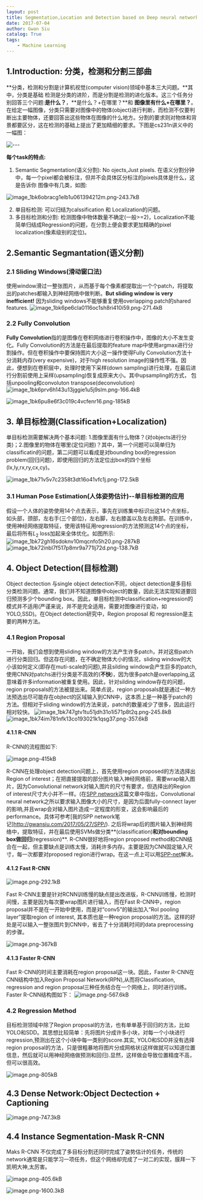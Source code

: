 ```yaml
---
layout: post
title: Segmentation,Location and Detection based on Deep neural network
date: 2017-07-04
author: Gwan Siu
catalog: True
tags:
    - Machine Learning
---
```


## 1.Introduction: 分类，检测和分割三部曲  

**分类，检测和分割是计算机视觉(computer vision)领域中基本三大问题。**其中，分类是基础
检测是分类的进阶，而是分割是检测的进化版本。这三个任务分别回答三个问题:**是什么？**，**是什么？+在哪里？**和 **图像里有什么+在哪里？**。在给定一幅图像，分类只需要对图像中的物体(object)进行判断，而检测不仅要判断出主要物体，还要回答出这些物体在图像的什么地方。分割的要求则对物体和背景都要区分，这在检测的基础上提出了更加精细的要求。下图是cs231n讲义中的一幅图：

![---][1]

[1]: http://static.zybuluo.com/GwanSiu/58pirxq51vr8ii4vohykj63r/image_1bk6o2bmc1eit205rckt3j79.png

**每个task的特点:**  
1. Semantic Segmentation(语义分割): No ojects,Just pixels. 在语义分割分钟中，每一个pixel都会被标注，但并不会具体区分标注的pixels具体是什么，这是告诉你
图像中有几类，如图:

![image_1bk6obracg1elb1u061394212m.png-243.7kB][2]

[2]: http://static.zybuluo.com/GwanSiu/3d919nn7ld6c72hnbdav9ynv/image_1bk6obracg1elb1u061394212m.png

2. 单目标检测: 可以归结为calssification 和 Localization的问题。
3. 多目标检测和分割: 检测图像中物体数量不确定(一般>=2)，Localization不能简单归结成Regression的问题，在分割上便会要求更加精确的pixel localization(像素级别的定位)。

## 2.Semantic Segmantation(语义分割)
### 2.1 Sliding Windows(滑动窗口法)
使用window滑过一整张图片，从而基于每个像素都提取出一个个patch，将提取出的patches都输入到神经网络中做判断。**But sliding window is very inefficient!** 因为sliding windows不能够重复使用overlapping patch的shared features.
![image_1bk6pe6cla0116oc1sh8ri410i59.png-271.4kB][3]

[3]: http://static.zybuluo.com/GwanSiu/7r3570nbxo83y71bz6459zam/image_1bk6pe6cla0116oc1sh8ri410i59.png
### 2.2 Fully Convolution
**Fully Convolution**指的是图像在卷积网络进行卷积操作中，图像的大小不发生变化。Fully Convolution的方法是在最后提取的feature map中使用argmax进行分割操作。但在卷积操作中要保持图片大小这一操作使得Fully Convolution方法十分消耗内存(very expensive)，对于high resolution image的操作性不强。因此，便想到在卷积层中，处理时使用下采样(down sampling)进行处理，在最后进行分割前使用上采样(upsampling)恢复成原来大小。其中upsampling的方式，
包括unpooling和convoluton transpose(deconvolution)
![image_1bk6prv6h143u13jggie1u5j9slm.png-166.4kB][4]

![image_1bk6pu8e6f3c019c4vcfenr16.png-185kB][5]

[4]: http://static.zybuluo.com/GwanSiu/obacwnl0ep2alrpaz396gl0i/image_1bk6prv6h143u13jggie1u5j9slm.png
[5]: http://static.zybuluo.com/GwanSiu/5m2ts2ddjleu25fwq7qejuep/image_1bk6pu8e6f3c019c4vcfenr16.png

## 3. 单目标检测(Classification+Localization)
单目标检测需要解决两个基本问题: 1.图像里面有什么物体？(对objects进行分类)；2.图像里的物体在哪里(定位问题)？其中，第一个问题可以简单归为classificatin的问题，第二问题可以看成是对bounding box的regression problem(回归问题)，即使用回归的方法定位出box的四个坐标(lx,ly,rx,ry,cx,cy)。

![image_1bk71v5v7c2358t3dt16o41vfc1j.png-172.5kB][6]

[6]: http://static.zybuluo.com/GwanSiu/4bxj6j5n8nyzwja1360atsit/image_1bk71v5v7c2358t3dt16o41vfc1j.png

### 3.1 Human Pose Estimation(人体姿势估计)--单目标检测的应用
假设一个人体的姿势使用14个点去表示，事先在训练集中标识出这14个点坐标，如头部，颈部，左右手(三个部位)，左右脚，左右膝盖以及左右胯部。在训练中，使用神经网络提取特征，使用该特征用regression的方法预测这14个点的坐标，最后将所有$L_{2}$ loss加起来全体优化。如图所示:
![image_1bk72gh16sdoknv10mqcnfo5h20.png-287kB][7]
![image_1bk72inbl7f517p8mr9a771lj72d.png-138.7kB][8]

[7]: http://static.zybuluo.com/GwanSiu/832zy49snw3rlhlgdhik17gh/image_1bk72gh16sdoknv10mqcnfo5h20.png
[8]: http://static.zybuluo.com/GwanSiu/p5onvnhuy67shgn0vzj7qke4/image_1bk72inbl7f517p8mr9a771lj72d.png

## 4. Object Detection(目标检测)
Object dectection 与single object detection不同，object detection是多目标分类检测问题。通常，我们并不知道图像中object的数量，因此无法实现知道要回归预测多少个bounding box。因此，单目标检测中classification+regression的模式并不适用(严谨来说，并不是完全适用，需要对图像进行变动，如YOLO,SSD)。在Object detection研究中，Region proposal 和 regression是主要的两种方法。

### 4.1 Region Proposal
一开始，我们会想到使用sliding window的方法产生许多patch，并对这些patch进行分类回归。但这存在问题，在不确定物体大小的情况，sliding window的大小该如何定义(即存在muti-scale的问题),并且silding window会产生巨多的patch,使用CNN对patchs进行分类是不高效的(**不快**)，因为很多patch是overlapping,这意味着许多information被重复使用。因此，针对silding window存在的问题，region proposals的方法被提出来。简单点说，region proposals就是通过一种方法预选出尽可能存在objtect的区域输入到CNN中，这本质上是一种基于patch的方法。但相对于sliding window的方法来说，patch的数量减少了很多，因此运行相对较快。
![image_1bk747gtv1tu51jdh31o1i571p8t2q.png-245.8kB][9]
![image_1bk74im781nfk13co193021k1qsg37.png-357.6kB][10]

[9]: http://static.zybuluo.com/GwanSiu/nlrvadaajvrg2y31l7c4u4io/image_1bk747gtv1tu51jdh31o1i571p8t2q.png
[10]: http://static.zybuluo.com/GwanSiu/2c42wiqbct1urka04sk2k9bd/image_1bk74im781nfk13co193021k1qsg37.png

#### 4.1.1 R-CNN
R-CNN的流程图如下:

![image.png-415kB][12]

[12]: http://static.zybuluo.com/GwanSiu/irbj75nycwpo6hxofcrv17co/image.png

R-CNN在处理object detection问题上，首先使用region proposed的方法选择出Region of interest；在把直接提取的部分图片输入神经网络前，需要wrap输入图片，因为Convolutional network对输入图片的尺寸有要求，但选择出的Region of interest尺寸大小并不一样。(在[SPP network](https://arxiv.org/abs/1406.4729)这篇文章中指出，Convolutional neural network之所以要求输入图像大小的尺寸，是因为后面fully-connect layer的影响,并且wrap会对输入图片造成一定程度的形变，这会影响最后的performance。具体可参考[我的SPP network笔记]http://gwansiu.com/2017/05/27/SPP/). 之后将wrap后的图片输入到神经网络中，提取特征，并在最后使用SVMs做分类**(classification)**和对bounding box做回归**(regression)**.
R-CNN很好地将region proposed method和CNN结合在一起，但主要缺点是训练太慢，消耗许多内存。主要是因为CNN固定输入尺寸，每一次都要对proposed region进行wrap。在这一点上可以用[SPP-net](https://arxiv.org/abs/1406.4729)解决。

#### 4.1.2 Fast R-CNN

![image.png-292.1kB][13]

[13]: http://static.zybuluo.com/GwanSiu/tpzebmy9zj528uvizvgqk2zc/image.png

Fast R-CNN主要是针对RCNN训练慢的缺点提出改进版，R-CNN训练慢，检测时间慢，主要是因为每次要wrap图片进行输入，而在Fast R-CNN中，region proposal并不是在一开始中使用，而是对“conv5”的输出加入“RoI pooling layer”提取region of interest, 其本质也是一种region proposal的方法。这样的好处是可以输入一整张图片到CNN中，省去了十分消耗时间的data preprocessing的步骤。

![image.png-367kB][14]

[14]: http://static.zybuluo.com/GwanSiu/0gi6v6ng66o2k269nu8uqdhp/image.png

#### 4.1.3 Faster R-CNN
Fast R-CNN的时间主要消耗在region proposal这一块。因此，Faster R-CNN在CNN结构中加入Region Proposal Network(RPN),从而将Classification, regression and region proposal三种任务结合在一个网络上，同时进行训练。Faster R-CNN结构图如下：
![image.png-567.6kB][15]

[15]: http://static.zybuluo.com/GwanSiu/wfcxsh8732se27v5tkr47361/image.png

### 4.2 Regression Method
目标检测领域中除了Region proposal的方法，也有单单基于回归的方法，比如YOLO和SDD。其思想比较简单：先将图片分成许多小块，对每一个小块进行regression,预测出在这个小块中每一类别的score.其实, YOLO和SDD并没有选择region proposal的方法，只是很粗暴地将图片分成网格状(这样做就可以知道位置信息，然后就可以用神经网络做预测和回归).显然，这样做会导致位置精度不高，但可以很高效。

![image.png-805kB][16]

[16]: http://static.zybuluo.com/GwanSiu/7atfoincdnwb50fsxcl9mtwr/image.png

## 4.3 Dense Network:Object Dectection + Captioning

![image.png-747.3kB][17]

[17]: http://static.zybuluo.com/GwanSiu/7fso4g0icrk4g71zgyjbponk/image.png

## 4.4 Instance Segmentation-Mask R-CNN

Maks R-CNN 不仅完成了多目标分割还同时完成了姿势估计的任务，传统的network通常是只能学习一项任务，但这个网络却完成了一对二的实现，膜拜一下凯明大神,太厉害。

![image.png-405.6kB][18]

[18]: http://static.zybuluo.com/GwanSiu/2fmvos4039gfft6k64he4wf1/image.png

![image.png-1600.3kB][19]

[19]: http://static.zybuluo.com/GwanSiu/j00p6sg86n3n5pyyece6ldb1/image.png






